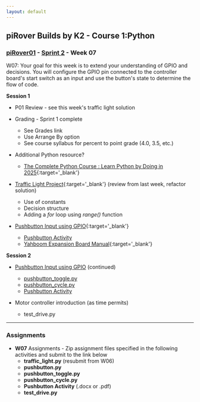 ```yaml
---
layout: default
---
```

## piRover Builds by K2 - Course 1:Python

### [piRover01](../../) - [Sprint 2](../) - Week 07
W07: Your goal for this week is to extend your understanding of GPIO and decisions. You will configure the GPIO pin connected to the controller board's start switch as an input and use the button's state to determine the flow of code.

**Session 1**
- P01 Review - see this week's traffic light solution
- Grading - Sprint 1 complete
  - See Grades link
  - Use Arrange By option
  - See course syllabus for percent to point grade (4.0, 3.5, etc.)

- Additional Python resource?
  - [The Complete Python Course : Learn Python by Doing in 2025](https://www.udemy.com/course/the-complete-python-course/?utm_source=email-sendgrid&utm_medium=970600&utm_campaign=2023-10-09&utm_term=766460&utm_content=promo&couponCode=BIRTHDAY_SALE_23){:target='_blank'}

- [Traffic Light Project](../../lessons/25/traffic_light.pdf){:target='_blank'} (review from last week, refactor solution)
  - Use of constants
  - Decision structure
  - Adding a *for* loop using *range()* function

- [Pushbutton Input using GPIO](../../lessons/26/piRoverPushButton.pdf){:target='_blank'}
    - [Pushbutton Activity](../../lessons/26/PushButtonActivity.docx)
    - [Yahboom Expansion Board Manual](../../hardware_kit/expansionBoardManual.pdf){:target='_blank'}

<!-- - Smart Traffic Light - demo/class coding 
optional -->

**Session 2**

- [Pushbutton Input using GPIO](../../lessons/26/piRoverPushButton.pdf) (continued)
  - [pushbutton_toggle.py](../../lessons/26/pushbutton_toggle.py)
  - [pushbutton_cycle.py](../../lessons/26/pushbutton_cycle.py)
  - [Pushbutton Activity](../../lessons/26/PushButtonActivity.docx)

- Motor controller introduction (as time permits)
  - test_drive.py
    
---

### Assignments
- **W07** Assignments - Zip assignment files specified in the following activities and submit to the link below
    - **traffic_light.py** (resubmit from W06)
    - **pushbutton.py**
    - **pushbutton_toggle.py**
    - **pushbutton_cycle.py**
    - **Pushbutton Activity** (.docx or .pdf) 
    - **test_drive.py**
